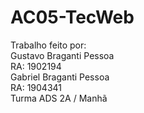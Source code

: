 # AC05-TecWeb<br/>
Trabalho feito por:<br/>
Gustavo Braganti Pessoa<br/>
RA: 1902194<br/>
Gabriel Braganti Pessoa<br/>
RA: 1904341<br/>
Turma ADS 2A / Manhã
